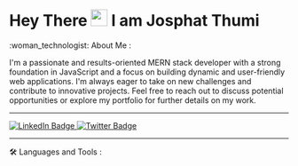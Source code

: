 
<h1>
  Hey There
  <img src="https://media.giphy.com/media/hvRJCLFzcasrR4ia7z/giphy.gif" width="30px"/>
  I am
  Josphat Thumi
</h1>
 :woman_technologist: About Me :

I'm a passionate and results-oriented MERN stack developer with a strong foundation in JavaScript and a focus on building dynamic and user-friendly web applications. 
I'm always eager to take on new challenges and contribute to innovative projects. Feel free to reach out to discuss potential opportunities or explore my portfolio for further details on my work.

---
<div id="badges">
  <a href="https://www.linkedin.com/in/josphat-thumi-0b0795308/">
    <img src="https://img.shields.io/badge/LinkedIn-blue?style=for-the-badge&logo=linkedin&logoColor=white" alt="LinkedIn Badge"/>
  </a>
  <a href="https://x.com/ThumiJosphat">
    <img src="https://img.shields.io/badge/Twitter-blue?style=for-the-badge&logo=twitter&logoColor=white" alt="Twitter Badge"/>
  </a>
</div>

---
:hammer_and_wrench: Languages and Tools :
